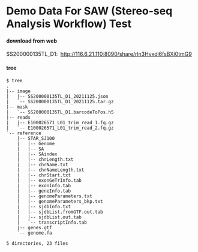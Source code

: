 # Demo Data For SAW (Stereo-seq Analysis Workflow) Test



#### download from web
SS200000135TL_D1: 
http://116.6.21.110:8090/share/rln3Hvxdi6fsBXj0tmG9


#### tree
```
$ tree
.
|-- image
|   |-- SS200000135TL_D1_20211125.json
|   `-- SS200000135TL_D1_20211125.tar.gz
|-- mask
|   `-- SS200000135TL_D1.barcodeToPos.h5
|-- reads
|   |-- E100026571_L01_trim_read_1.fq.gz
|   `-- E100026571_L01_trim_read_2.fq.gz
`-- reference
    |-- STAR_SJ100
    |   |-- Genome
    |   |-- SA
    |   |-- SAindex
    |   |-- chrLength.txt
    |   |-- chrName.txt
    |   |-- chrNameLength.txt
    |   |-- chrStart.txt
    |   |-- exonGeTrInfo.tab
    |   |-- exonInfo.tab
    |   |-- geneInfo.tab
    |   |-- genomeParameters.txt
    |   |-- genomeParameters_bkp.txt
    |   |-- sjdbInfo.txt
    |   |-- sjdbList.fromGTF.out.tab
    |   |-- sjdbList.out.tab
    |   `-- transcriptInfo.tab
    |-- genes.gtf
    `-- genome.fa

5 directories, 23 files
```
